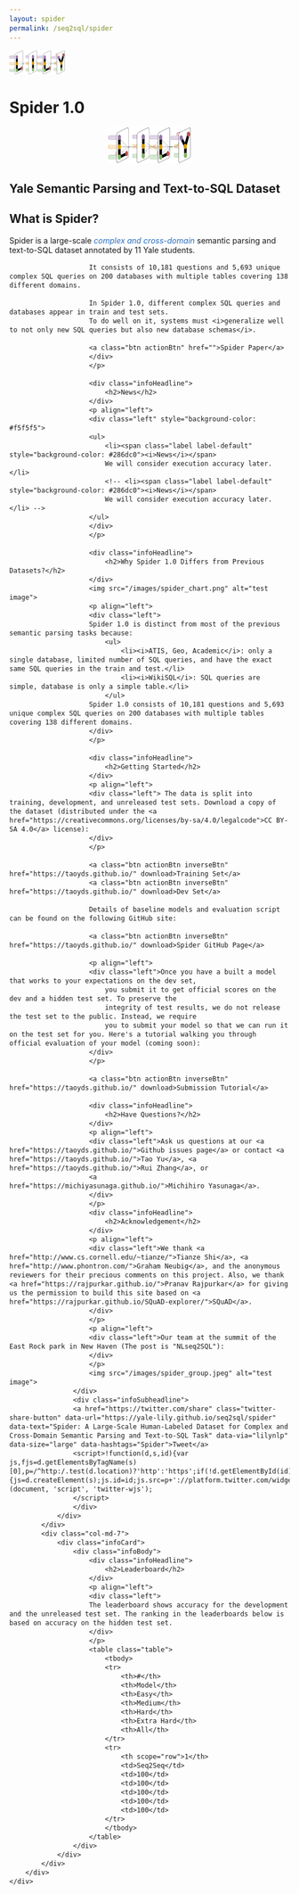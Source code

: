```yaml
---
layout: spider
permalink: /seq2sql/spider
---
```


<div class="navbar navbar-default navbar-fixed-top" id="topNavbar" role="navigation">
    <div class="container clearfix">
        <div class="leftNav">
            <div class="brandDiv">
                <a href="https://yale-lily.github.io/"><img src="/lily-logo-white.png" alt="test image" height="44"></a>
            </div>
        </div>
    </div>
</div>

<div class="cover" id="topCover">
    <div class="container">
        <div class="row">
            <div class="col-md-12">
                <h1 id="appTitle">
                    Spider
                    <b>1.0</b>
                </h1>
            </div>
            <center><img src="/lily-logo-white.png" alt="test image" height="65"></center>
            <h2 id="appSubtitle">Yale Semantic Parsing and Text-to-SQL Dataset</h2>
        </div>
    </div>
</div>

<div class="cover" id="contentCover">
<div class="container">
        <div class="row">
            <div class="col-md-5">
                <div class="infoCard">
                    <div class="infoBody">
                        <div class="infoHeadline">
                            <h2>What is Spider?</h2>
                        </div>
                        <p align="left">
                        <div class="left">Spider is a large-scale <span style="color:#286dc0"><i>complex and cross-domain</i></span> semantic parsing and text-to-SQL dataset annotated by 11 Yale students.

                        It consists of 10,181 questions and 5,693 unique complex SQL queries on 200 databases with multiple tables covering 138 different domains.

                        In Spider 1.0, different complex SQL queries and databases appear in train and test sets.
                        To do well on it, systems must <i>generalize well to not only new SQL queries but also new database schemas</i>.

                        <a class="btn actionBtn" href="">Spider Paper</a>
                        </div>
                        </p>

                        <div class="infoHeadline">
                            <h2>News</h2>
                        </div>
                        <p align="left">
                        <div class="left" style="background-color: #f5f5f5">
                        <ul>
                            <li><span class="label label-default" style="background-color: #286dc0"><i>News</i></span>
                            We will consider execution accuracy later.</li>
                            <!-- <li><span class="label label-default" style="background-color: #286dc0"><i>News</i></span>
                            We will consider execution accuracy later.</li> -->
                        </ul>
                        </div>
                        </p>

                        <div class="infoHeadline">
                            <h2>Why Spider 1.0 Differs from Previous Datasets?</h2>
                        </div>
                        <img src="/images/spider_chart.png" alt="test image">
                        <p align="left">
                        <div class="left">
                        Spider 1.0 is distinct from most of the previous semantic parsing tasks because:
                            <ul>
                                <li><i>ATIS, Geo, Academic</i>: only a single database, limited number of SQL queries, and have the exact same SQL queries in the train and test.</li>
                                <li><i>WikiSQL</i>: SQL queries are simple, database is only a simple table.</li>
                            </ul>
                        Spider 1.0 consists of 10,181 questions and 5,693 unique complex SQL queries on 200 databases with multiple tables covering 138 different domains.
                        </div>
                        </p>

                        <div class="infoHeadline">
                            <h2>Getting Started</h2>
                        </div>
                        <p align="left">
                        <div class="left"> The data is split into training, development, and unreleased test sets. Download a copy of the dataset (distributed under the <a href="https://creativecommons.org/licenses/by-sa/4.0/legalcode">CC BY-SA 4.0</a> license):
                        </div>
                        </p>

                        <a class="btn actionBtn inverseBtn" href="https://taoyds.github.io/" download>Training Set</a>
                        <a class="btn actionBtn inverseBtn" href="https://taoyds.github.io/" download>Dev Set</a>

                        Details of baseline models and evaluation script can be found on the following GitHub site:

                        <a class="btn actionBtn inverseBtn" href="https://taoyds.github.io/" download>Spider GitHub Page</a>

                        <p align="left">
                        <div class="left">Once you have a built a model that works to your expectations on the dev set,
                            you submit it to get official scores on the dev and a hidden test set. To preserve the
                            integrity of test results, we do not release the test set to the public. Instead, we require
                            you to submit your model so that we can run it on the test set for you. Here's a tutorial walking you through official evaluation of your model (coming soon):
                        </div>
                        </p>

                        <a class="btn actionBtn inverseBtn" href="https://taoyds.github.io/" download>Submission Tutorial</a>

                        <div class="infoHeadline">
                            <h2>Have Questions?</h2>
                        </div>
                        <p align="left">
                        <div class="left">Ask us questions at our <a href="https://taoyds.github.io/">Github issues page</a> or contact <a href="https://taoyds.github.io/">Tao Yu</a>, <a href="https://taoyds.github.io/">Rui Zhang</a>, or
                        <a href="https://michiyasunaga.github.io/">Michihiro Yasunaga</a>.
                        </div>
                        </p>
                        <div class="infoHeadline">
                            <h2>Acknowledgement</h2>
                        </div>
                        <p align="left">
                        <div class="left">We thank <a href="http://www.cs.cornell.edu/~tianze/">Tianze Shi</a>, <a href="http://www.phontron.com/">Graham Neubig</a>, and the anonymous reviewers for their precious comments on this project. Also, we thank <a href="https://rajpurkar.github.io/">Pranav Rajpurkar</a> for giving us the permission to build this site based on <a href="https://rajpurkar.github.io/SQuAD-explorer/">SQuAD</a>.
                        </div>
                        </p>
                        <p align="left">
                        <div class="left">Our team at the summit of the East Rock park in New Haven (The post is "NLseq2SQL"):
                        </div>
                        </p>
                        <img src="/images/spider_group.jpeg" alt="test image">
                    </div>
                    <div class="infoSubheadline">
                    <a href="https://twitter.com/share" class="twitter-share-button" data-url="https://yale-lily.github.io/seq2sql/spider" data-text="Spider: A Large-Scale Human-Labeled Dataset for Complex and Cross-Domain Semantic Parsing and Text-to-SQL Task" data-via="lilynlp" data-size="large" data-hashtags="Spider">Tweet</a>
                    <script>!function(d,s,id){var js,fjs=d.getElementsByTagName(s)[0],p=/^http:/.test(d.location)?'http':'https';if(!d.getElementById(id)){js=d.createElement(s);js.id=id;js.src=p+'://platform.twitter.com/widgets.js';fjs.parentNode.insertBefore(js,fjs);}}(document, 'script', 'twitter-wjs');
                    </script>
                    </div>
                </div>
            </div>
            <div class="col-md-7">
                <div class="infoCard">
                    <div class="infoBody">
                        <div class="infoHeadline">
                            <h2>Leaderboard</h2>
                        </div>
                        <p align="left">
                        <div class="left">
                        The leaderboard shows accuracy for the development and the unreleased test set. The ranking in the leaderboards below is based on accuracy on the hidden test set.
                        </div>
                        </p>
                        <table class="table">
                            <tbody>
                            <tr>
                                <th>#</th>
                                <th>Model</th>
                                <th>Easy</th>
                                <th>Medium</th>
                                <th>Hard</th>
                                <th>Extra Hard</th>
                                <th>All</th>
                            </tr>
                            <tr>
                                <th scope="row">1</th>
                                <td>Seq2Seq</td>
                                <td>100</td>
                                <td>100</td>
                                <td>100</td>
                                <td>100</td>
                                <td>100</td>
                            </tr>
                            </tbody>
                        </table>
                    </div>
                </div>
            </div>
        </div>
    </div>
</div>
